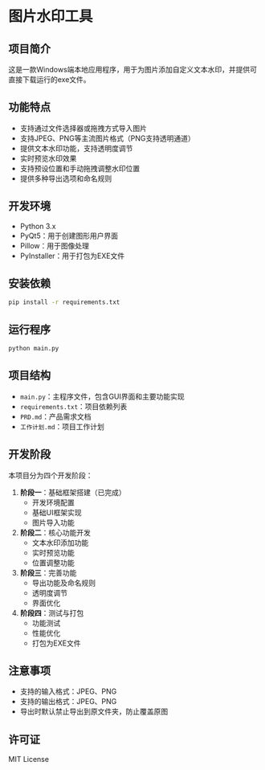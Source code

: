 # 图片水印工具

## 项目简介
这是一款Windows端本地应用程序，用于为图片添加自定义文本水印，并提供可直接下载运行的exe文件。

## 功能特点
- 支持通过文件选择器或拖拽方式导入图片
- 支持JPEG、PNG等主流图片格式（PNG支持透明通道）
- 提供文本水印功能，支持透明度调节
- 实时预览水印效果
- 支持预设位置和手动拖拽调整水印位置
- 提供多种导出选项和命名规则

## 开发环境
- Python 3.x
- PyQt5：用于创建图形用户界面
- Pillow：用于图像处理
- PyInstaller：用于打包为EXE文件

## 安装依赖
```bash
pip install -r requirements.txt
```

## 运行程序
```bash
python main.py
```

## 项目结构
- `main.py`：主程序文件，包含GUI界面和主要功能实现
- `requirements.txt`：项目依赖列表
- `PRD.md`：产品需求文档
- `工作计划.md`：项目工作计划

## 开发阶段
本项目分为四个开发阶段：
1. **阶段一**：基础框架搭建（已完成）
   - 开发环境配置
   - 基础UI框架实现
   - 图片导入功能
2. **阶段二**：核心功能开发
   - 文本水印添加功能
   - 实时预览功能
   - 位置调整功能
3. **阶段三**：完善功能
   - 导出功能及命名规则
   - 透明度调节
   - 界面优化
4. **阶段四**：测试与打包
   - 功能测试
   - 性能优化
   - 打包为EXE文件

## 注意事项
- 支持的输入格式：JPEG、PNG
- 支持的输出格式：JPEG、PNG
- 导出时默认禁止导出到原文件夹，防止覆盖原图

## 许可证
MIT License
